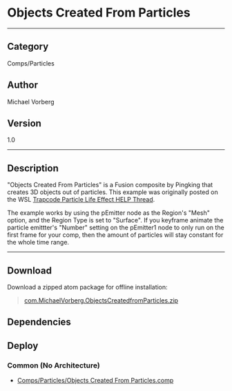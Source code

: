 # Objects Created From Particles
___

## Category
Comps/Particles

## Author
Michael Vorberg

## Version
1.0

___

## Description
<p>"Objects Created From Particles" is a Fusion composite by Pingking that creates 3D objects out of particles. This example was originally posted on the WSL <a href="https://steakunderwater.com/wesuckless/viewtopic.php?f=16&t=1125#p8380">Trapcode Particle Life Effect HELP Thread</a>.</p>

<p>The example works by using the pEmitter node as the Region's "Mesh" option, and the Region Type is set to "Surface". If you keyframe animate the particle emittter's "Number" setting on the pEmitter1 node to only run on the first frame for your comp, then the amount of particles will stay constant for the whole time range.</p>


___

## Download

Download a zipped atom package for offline installation:
> [com.MichaelVorberg.ObjectsCreatedfromParticles.zip](https://gitlab.com/WeSuckLess/Reactor/-/archive/master/Reactor-master.zip?path=Atoms/com.MichaelVorberg.ObjectsCreatedfromParticles)  

## Dependencies

## Deploy

### Common (No Architecture)

<ul>
<li><a href="https://gitlab.com/WeSuckLess/Reactor/-/blob/master/Atoms/com.MichaelVorberg.ObjectsCreatedfromParticles/Comps/Particles/Objects Created From Particles.comp?ref_type=heads">Comps/Particles/Objects Created From Particles.comp</a></li>
</ul>
